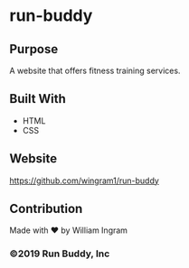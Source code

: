 # run-buddy

## Purpose
A website that offers fitness training services.

## Built With
* HTML
* CSS

## Website
https://github.com/wingram1/run-buddy

## Contribution
Made with ❤️ by William Ingram

### ©️2019 Run Buddy, Inc 
